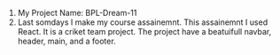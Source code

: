 1. My Project Name: BPL-Dream-11
2. Last somdays I make my course assainemnt. This assainemnt I used React. It is a criket team project. The project have a beatuifull navbar, header, main, and a footer.